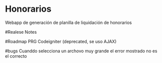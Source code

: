 # Honorarios
Webapp de generación de planilla de liquidación de honorarios

#Realese Notes


#Roadmap
	PRG Codeigniter (deprecated, se uso AJAX)

#bugs
	Cuanddo selecciona un archovo muy grande el error mostrado no es el correcto
